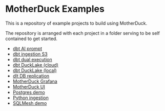 # MotherDuck Examples

This is a repository of example projects to build using MotherDuck.

The repository is arranged with each project in a folder serving to be self contained to get started.

- [dbt AI prompt](dbt_ai_prompt)
- [dbt ingestion S3](dbt_ingestion_s3)
- [dbt dual execution](dbt-dual-execution)
- [dbt DuckLake (cloud)](dbt-ducklake)
- [dbt DuckLake (local)](dbt-local-ducklake)
- [dlt DB replication](dlt-db-replication)
- [MotherDuck Grafana](motherduck-grafana)
- [MotherDuck UI](motherduck-ui)
- [Postgres demo](postgres-demo)
- [Python ingestion](python_ingestion)
- [SQLMesh demo](sqlmesh_demo)
